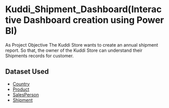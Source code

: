 # Kuddi_Shipment_Dashboard(Interactive Dashboard creation using Power BI)
As Project Objective
The Kuddi Store wants to create an annual shipment report. So that, the owner of the Kuddi Store can understand their Shipments records for customer.

## Dataset Used
- <a href="https://github.com/shrustijasani/Kuddi_Shipment_Dashboard/blob/main/Country.xlsx">Country</a>
- <a href="https://github.com/shrustijasani/Kuddi_Shipment_Dashboard/blob/main/Product.xlsx">Product</a>
- <a href="">SalesPerson</a>
- <a href="">Shipment</a>

